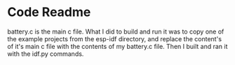 # Code Readme

battery.c is the main c file. What I did to build and run it was to copy one of the example projects from the esp-idf directory, and replace the content's of it's main c file with the contents of my battery.c file. Then I built and ran it with the idf.py commands.

